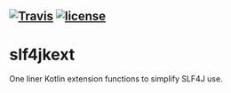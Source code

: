 
[![Travis](https://img.shields.io/travis/nwillc/slf4jkext.svg)](https://travis-ci.org/nwillc/slf4jkext)
[![license](https://img.shields.io/github/license/nwillc/slf4jkext.svg)](https://tldrlegal.com/license/-isc-license)
---
# slf4jkext
One liner Kotlin extension functions to simplify SLF4J use.
